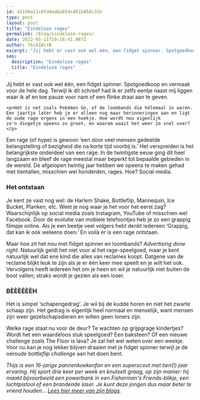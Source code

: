 ```yaml
---
id: 43190a13c8fd4ed8a854cd61b858c32e
type: post
layout: post
title: "Eindeloze rages"
permalink: /blog/eindeloze-rages/
date: 2022-05-11T19:16:41.067Z
author: 7biA1WiYB
excerpt: "Jij hebt er vast ook wel één, een fidget spinner. Spotgoedkoop en vermaak voor de hele dag. Terwijl ik dit schreef had ik er zelfs eentje naast mij liggen waar ik af en toe pauze voor nam of een flinke draai aan te geven.  "
seo:
  description: "Eindeloze rages"
  title: "Eindeloze rages"
---
```

Jij hebt er vast ook wel één, een fidget spinner. Spotgoedkoop en vermaak voor de hele dag. Terwijl ik dit schreef had ik er zelfs eentje naast mij liggen waar ik af en toe pauze voor nam of een flinke draai aan te geven.  

    <p>Het is net zoals Pokémon Go, of de loombands die hélemaal in waren. Een jaartje later heb je er alleen nog maar herinneringen aan en ligt de oude rage ergens in een hoekje. Hoe wordt nou eigenlijk zo'n dingetje opeens zo groot, en waarom waait het weer zo snel over?</p>
<p>Een rage (of hype) is gewoon ‘een door veel mensen gedeelde belangstelling of bezigheid die na korte tijd voorbij is.’ Het verspreiden is het belangrijkste onderdeel van een rage. In de twintigste eeuw ging dit heel langzaam en bleef de rage meestal maar beperkt tot bepaalde gebieden in de wereld. De afgelopen twintig jaar hebben we opeens te maken gehad met tientallen, misschien wel honderden, rages. Hoe? Social media.</p>
<h3>Het ontstaan</h3>
<p>Je kent ze vast nog wel: de Harlem Shake, Bottleflip, Mannequin, Ice Bucket, Planken, etc. Weet je nog waar je het voor het eerst zag? Waarschijnlijk op social media zoals Instagram, YouTube of misschien wel Facebook. Door de evolutie van mobiele telefoontjes heb je zo een grappig filmpje online. Als je een beetje veel volgers hebt denkt iedereen ‘Grappig, dat kan ik ook weleens doen.’ En voilà er is een rage ontstaan.</p>
<p>Maar hoe zit het nou met fidget spinner en loombands? <em>Advertising done right.</em> Natuurlijk geldt het niet voor al het rage-speelgoed, maar je kent natuurlijk wel dat ene kind die alles van reclames koopt. Datgene van de reclame blijkt leuk te zijn als je er één keer mee speelt en je wilt het ook. Vervolgens heeft iedereen het om je heen en wil je natuurlijk niet buiten de boot vallen; straks wordt je gezien als een loser.</p>
<h3>​BÈÈÈÈÈÈH</h3>
<p>Het is simpel ‘schapengedrag’. Je wil bij de kudde horen en niet het zwarte schaap zijn. Het gedrag is eigenlijk heel normaal en menselijk, want mensen zijn weer gezelschapsdieren en willen geen loners zijn.</p>
<p>Welke rage staat nu voor de deur? Te wachten op grijpgrage kindertjes? Wordt het een waardeloos stuk speelgoed? Een baksteen? Of een nieuwe challenge zoals The Floor is lava? Je zal het wel weten over een weekje. Voor nu kan je nog lekker blijven draaien met je fidget spinner terwijl je de oeroude <em>bottleflip challenge</em> aan het doen bent.</p>
<p><em>Thijs is een 16-jarige pannenkoekenfan en een superscout met tien(!) jaar ervaring. Hij sport drie keer per week en knutselt graag, op zijn manier: hij maakt bijvoorbeeld een powerbank in een Fisherman's Friends-blikje, een luchtpistool of een brandende laser. Je kunt deze jongen dus maar beter te vriend houden... </em><a href="https://original.sevendays.nl/users/thijs-van-reeuwijk"><em>Lees hier meer van zijn blogs</em></a><em>.</em></p>  
